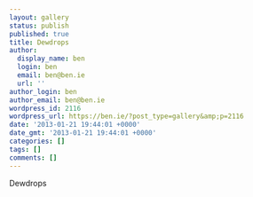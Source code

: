 ```yaml
---
layout: gallery
status: publish
published: true
title: Dewdrops
author:
  display_name: ben
  login: ben
  email: ben@ben.ie
  url: ''
author_login: ben
author_email: ben@ben.ie
wordpress_id: 2116
wordpress_url: https://ben.ie/?post_type=gallery&amp;p=2116
date: '2013-01-21 19:44:01 +0000'
date_gmt: '2013-01-21 19:44:01 +0000'
categories: []
tags: []
comments: []
---
```

<p>Dewdrops</p>

